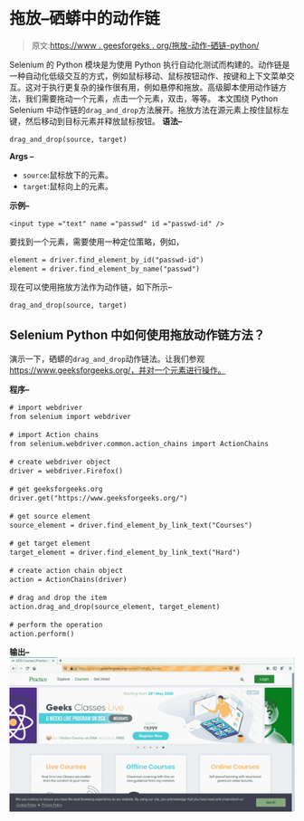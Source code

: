 # 拖放–硒蟒中的动作链

> 原文:[https://www . geesforgeks . org/拖放-动作-硒链-python/](https://www.geeksforgeeks.org/drag_and_drop-action-chains-in-selenium-python/)

Selenium 的 Python 模块是为使用 Python 执行自动化测试而构建的。动作链是一种自动化低级交互的方式，例如鼠标移动、鼠标按钮动作、按键和上下文菜单交互。这对于执行更复杂的操作很有用，例如悬停和拖放。高级脚本使用动作链方法，我们需要拖动一个元素，点击一个元素，双击，等等。
本文围绕 Python Selenium 中动作链的`drag_and_drop`方法展开。拖放方法在源元素上按住鼠标左键，然后移动到目标元素并释放鼠标按钮。
**语法–**

```
drag_and_drop(source, target)
```

**Args –**

*   `source`:鼠标放下的元素。
*   `target`:鼠标向上的元素。

**示例–**

```
<input type ="text" name ="passwd" id ="passwd-id" />
```

要找到一个元素，需要使用一种定位策略，例如，

```
element = driver.find_element_by_id("passwd-id")
element = driver.find_element_by_name("passwd")
```

现在可以使用拖放方法作为动作链，如下所示–

```
drag_and_drop(source, target)

```

## Selenium Python 中如何使用拖放动作链方法？

演示一下，硒蟒的`drag_and_drop`动作链法。让我们参观 https://www.geeksforgeeks.org/，并对一个元素进行操作。

**程序–**

```
# import webdriver
from selenium import webdriver

# import Action chains 
from selenium.webdriver.common.action_chains import ActionChains

# create webdriver object
driver = webdriver.Firefox()

# get geeksforgeeks.org
driver.get("https://www.geeksforgeeks.org/")

# get source element 
source_element = driver.find_element_by_link_text("Courses")

# get target element 
target_element = driver.find_element_by_link_text("Hard")

# create action chain object
action = ActionChains(driver)

# drag and drop the item
action.drag_and_drop(source_element, target_element)

# perform the operation
action.perform()
```

**输出–**
![action-chains-selenium-Python](img/c1a36810b15e8c6b0ce195fea1bd05c7.png)